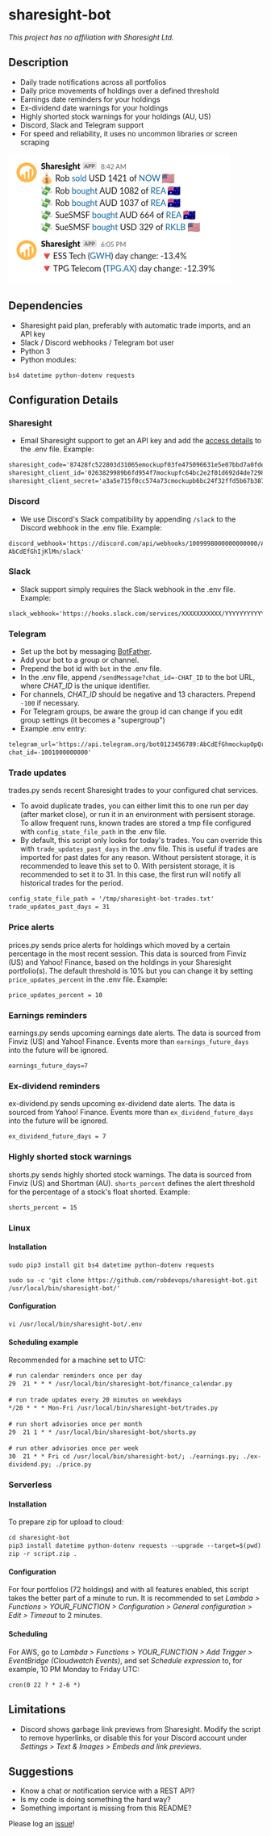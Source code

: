 # sharesight-bot

_This project has no affiliation with Sharesight Ltd._

## Description
* Daily trade notifications across all portfolios
* Daily price movements of holdings over a defined threshold
* Earnings date reminders for your holdings
* Ex-dividend date warnings for your holdings
* Highly shorted stock warnings for your holdings (AU, US)
* Discord, Slack and Telegram support
* For speed and reliability, it uses no uncommon libraries or screen scraping

![screenshot of Slack message](screenshot.png?raw=true "Screenshot of Slack message")

## Dependencies
* Sharesight paid plan, preferably with automatic trade imports, and an API key
* Slack / Discord webhooks / Telegram bot user
* Python 3
* Python modules:
```
bs4 datetime python-dotenv requests
```

## Configuration Details

### Sharesight
* Email Sharesight support to get an API key and add the [access details](https://portfolio.sharesight.com/oauth_consumers) to the .env file. Example:
```
sharesight_code='87428fc522803d31065emockupf03fe475096631e5e07bbd7a0fde60c4cf25c7'
sharesight_client_id='0263829989b6fd954f7mockupfc64bc2e2f01d692d4de72986ea808f6e99813f'
sharesight_client_secret='a3a5e715f0cc574a73cmockupb6bc24f32ffd5b67b387244c2c909da779a1478'
```

### Discord
* We use Discord's Slack compatibility by appending `/slack` to the Discord webhook in the .env file. Example:
```
discord_webhook='https://discord.com/api/webhooks/1009998000000000000/AbCdEfGhIjKlMnOmockupvWxYz-AbCdEfGhIjKlMn/slack'
```

### Slack
* Slack support simply requires the Slack webhook in the .env file. Example:
```
slack_webhook='https://hooks.slack.com/services/XXXXXXXXXXX/YYYYYYYYYYY/AbCdEfGhmockupOpQrStUvWxYz'
```

### Telegram
* Set up the bot by messaging [BotFather](https://telegram.me/BotFather).
* Add your bot to a group or channel.
* Prepend the bot id with `bot` in the .env file.
* In the .env file, append `/sendMessage?chat_id=-CHAT_ID` to the bot URL, where _CHAT_ID_ is the unique identifier.
* For channels, _CHAT_ID_ should be negative and 13 characters. Prepend `-100` if necessary.
* For Telegram groups, be aware the group id can change if you edit group settings (it becomes a "supergroup")
* Example .env entry:
```
telegram_url='https://api.telegram.org/bot0123456789:AbCdEfGhmockupOpQrStUvWxYz/sendMessage?chat_id=-1001000000000'
```

### Trade updates
trades.py sends recent Sharesight trades to your configured chat services.
* To avoid duplicate trades, you can either limit this to one run per day (after market close), or run it in an environment with persisent storage. To allow frequent runs, known trades are stored a tmp file configured with `config_state_file_path` in the .env file.
* By default, this script only looks for today's trades. You can override this with `trade_updates_past_days` in the .env file. This is useful if trades are imported for past dates for any reason. Without persistent storage, it is recommended to leave this set to 0. With persistent storage, it is recommended to set it to 31. In this case, the first run will notify all historical trades for the period.
```
config_state_file_path = '/tmp/sharesight-bot-trades.txt'
trade_updates_past_days = 31
```

### Price alerts
prices.py sends price alerts for holdings which moved by a certain percentage in the most recent session. This data is sourced from Finviz (US) and Yahoo! Finance, based on the holdings in your Sharesight portfolio(s). The default threshold is 10% but you can change it by setting `price_updates_percent` in the .env file. Example:
```
price_updates_percent = 10
```

### Earnings reminders
earnings.py sends upcoming earnings date alerts. The data is sourced from Finviz (US) and Yahoo! Finance. Events more than `earnings_future_days` into the future will be ignored.
```
earnings_future_days=7
```

### Ex-dividend reminders
ex-dividend.py sends upcoming ex-dividend date alerts. The data is sourced from Yahoo! Finance. Events more than `ex_dividend_future_days` into the future will be ignored.
```
ex_dividend_future_days = 7
```

### Highly shorted stock warnings
shorts.py sends highly shorted stock warnings. The data is sourced from Finviz (US) and Shortman (AU). `shorts_percent` defines the alert threshold for the percentage of a stock's float shorted. Example:
```
shorts_percent = 15
```


### Linux
#### Installation
```
sudo pip3 install git bs4 datetime python-dotenv requests
```

```
sudo su -c 'git clone https://github.com/robdevops/sharesight-bot.git /usr/local/bin/sharesight-bot/'
```

#### Configuration
```
vi /usr/local/bin/sharesight-bot/.env
```

#### Scheduling example
Recommended for a machine set to UTC:
```
# run calendar reminders once per day
29  21 * * * /usr/local/bin/sharesight-bot/finance_calendar.py

# run trade updates every 20 minutes on weekdays
*/20 * * * Mon-Fri /usr/local/bin/sharesight-bot/trades.py

# run short advisories once per month
29  21 1 * * /usr/local/bin/sharesight-bot/shorts.py

# run other advisories once per week
30  21 * * Fri cd /usr/local/bin/sharesight-bot/; ./earnings.py; ./ex-dividend.py; ./price.py
```

### Serverless
#### Installation
To prepare zip for upload to cloud:
```
cd sharesight-bot
pip3 install datetime python-dotenv requests --upgrade --target=$(pwd)
zip -r script.zip .
```

#### Configuration
For four portfolios (72 holdings) and with all features enabled, this script takes the better part of a minute to run. It is recommended to set _Lambda > Functions > YOUR_FUNCTION > Configuration > General configuration > Edit > Timeout_ to 2 minutes.

#### Scheduling
For AWS, go to _Lambda > Functions > YOUR_FUNCTION > Add Trigger > EventBridge (Cloudwatch Events)_, and set _Schedule expression_ to, for example, 10 PM Monday to Friday UTC:
```
cron(0 22 ? * 2-6 *)
```

## Limitations
* Discord shows garbage link previews from Sharesight. Modify the script to remove hyperlinks, or disable this for your Discord account under _Settings > Text & Images > Embeds and link previews._

## Suggestions
* Know a chat or notification service with a REST API?
* Is my code is doing something the hard way?
* Something important is missing from this README?

Please log an [issue](https://github.com/robdevops/sharesight-bot/issues)!
